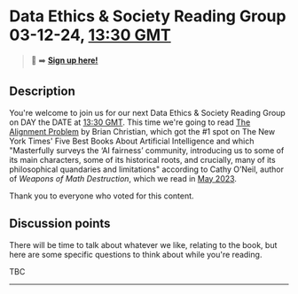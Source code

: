 # Data Ethics & Society Reading Group 03-12-24, [13:30 GMT][LINK-TO-TIMEDATE]

<!--
TODO:
- [ ] Change all ALL-CAPS placeholders in this form
- [ ] Add link to the new file in SESSIONS.md
- [ ] Update the main Readme.md with information about the next session.
- [ ] Pull request!
- [ ] Create the shareable event invite and copy and paste this info over
- [ ] Maybe tweet it? #DSEthicsGroup #GovDataScience

Usual time 12:00-13:00
-->

> 📝 :arrow_right: [**Sign up here!**][SIGN-UP-LINK]

## Description

You're welcome to join us for our next Data Ethics & Society Reading Group on DAY the DATE at [13:30 GMT][LINK-TO-TIMEDATE]. This time we're going to read [The Alignment Problem][LINK-TO-CONTENT] by Brian Christian, which got the #1 spot on The New York Times' Five Best Books About Artificial Intelligence and which "Masterfully surveys the ‘AI fairness’ community, introducing us to some of its main characters, some of its historical roots, and crucially, many of its philosophical quandaries and limitations" according to Cathy O’Neil, author of _Weapons of Math Destruction_, which we read in [May 2023](../2023/05-23-session.md).

Thank you to everyone who voted for this content.

## Discussion points

There will be time to talk about whatever we like, relating to the book, but here are some specific questions to think about while you're reading.

TBC

---

<!--

## Meeting notes

### Who came
Number of people:

### What did we think?
Notes here!
Shall we email the author? If so, who'll send the email?

-->

[LINK-TO-TIMEDATE]: https://www.timeanddate.com/worldclock/fixedtime.html?msg=Data+Ethics+%26+Society+Reading+Group-+December+2024&iso=20241203T1330&p1=%3A&ah=1E
[SIGN-UP-LINK]: https://buytickets.at/dataethics/1406213/r/github
[LINK-TO-CONTENT]: https://atlantic-books.co.uk/book/the-alignment-problem/
